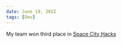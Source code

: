 ```yaml
---
date: June 19, 2022
tags: [Dev]
---
```


My team won third place in
[Space City Hacks](https://devpost.com/software/desmos-art-generator)
